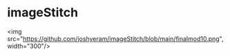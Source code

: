# imageStitch

<img src="https://github.com/joshyeram/imageStitch/blob/main/finalmod10.png", width="300"/>
